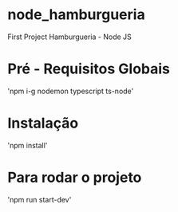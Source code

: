 # node_hamburgueria

First Project Hamburgueria - Node JS

# Pré - Requisitos Globais

'npm i-g nodemon typescript ts-node'

# Instalação

'npm install'

# Para rodar o projeto

'npm run start-dev'

